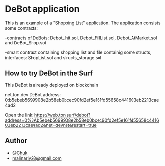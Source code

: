 
# DeBot application

This is an example of a "Shopping List" application. The application consists some contracts:

-contracts of DeBots: Debot_Init.sol, Debot_FillList.sol, Debot_AtMarket.sol and DeBot_Shop.sol

-smart contract containing shopping list and file containig some structs, interfaces: ShopList.sol and structs_storage.sol 

## How to try DeBot in the Surf
This DeBot is already deployed on blockchain

net.ton.dev
DeBot address: 0:b5ebeb5699908e2b58eb0bcec90fd2ef5e161fd55658c441603eb2213cae4ad2

Open the link: https://web.ton.surf/debot?address=0%3Ab5ebeb5699908e2b58eb0bcec90fd2ef5e161fd55658c441603eb2213cae4ad2&net=devnet&restart=true

## Author
- [@Chuk](https://github.com/Malinariy)
- malinariy28@gmail.com
